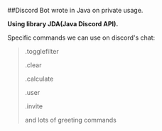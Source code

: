 ##Discord Bot wrote in Java on private usage. 

**Using library JDA(Java Discord API).**

Specific commands we can use on discord's chat:
>.togglefilter
>
>.clear
>
>.calculate
>
>.user
>
>.invite
>
>and lots of greeting commands
